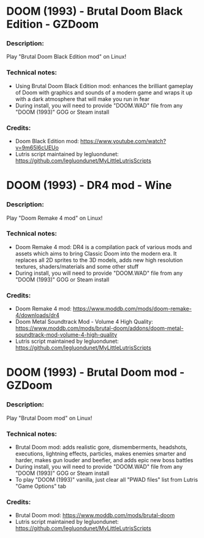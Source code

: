 # DOOM (1993) - Brutal Doom Black Edition - GZDoom
### Description:
Play "Brutal Doom Black Edition mod" on Linux!
### Technical notes:
- Using Brutal Doom Black Edition mod: enhances the brilliant gameplay of Doom with graphics and sounds of a modern game and wraps it up with a dark atmosphere that will make you run in fear
- During install, you will need to provide "DOOM.WAD" file from any "DOOM (1993)" GOG or Steam install
### Credits:
- Doom Black Edition mod: https://www.youtube.com/watch?v=9m65I6cUEUo
- Lutris script maintained by legluondunet: https://github.com/legluondunet/MyLittleLutrisScripts


# DOOM (1993) - DR4 mod - Wine
### Description:
Play "Doom Remake 4 mod" on Linux!
### Technical notes:
- Doom Remake 4 mod: DR4 is a compilation pack of various mods and assets which aims to bring Classic Doom into the modern era. It replaces all 2D sprites to the 3D models, adds new high resolution textures, shaders/materials and some other stuff
- During install, you will need to provide "DOOM.WAD" file from any "DOOM (1993)" GOG or Steam install
### Credits:
- Doom Remake 4 mod: https://www.moddb.com/mods/doom-remake-4/downloads/dr4
- Doom Metal Soundtrack Mod - Volume 4 High Quality: https://www.moddb.com/mods/brutal-doom/addons/doom-metal-soundtrack-mod-volume-4-high-quality
- Lutris script maintained by legluondunet: https://github.com/legluondunet/MyLittleLutrisScripts


# DOOM (1993) - Brutal Doom mod - GZDoom
### Description:
Play "Brutal Doom mod" on Linux!
### Technical notes:
- Brutal Doom mod:  adds realistic gore, dismemberments, headshots, executions, lightning effects, particles, makes enemies smarter and harder, makes gun louder and beefier, and adds epic new boss battles
- During install, you will need to provide "DOOM.WAD" file from any "DOOM (1993)" GOG or Steam install
- To play "DOOM (1993)" vanilla, just clear all "PWAD files" list from Lutris "Game Options" tab
### Credits:
- Brutal Doom mod: https://www.moddb.com/mods/brutal-doom
- Lutris script maintained by legluondunet: https://github.com/legluondunet/MyLittleLutrisScripts
